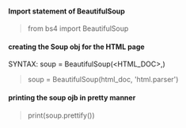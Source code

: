 #### Import statement of BeautifulSoup

> from bs4 import BeautifulSoup

#### creating the Soup obj for the HTML page

SYNTAX: soup = BeautifulSoup(<HTML_DOC>,<parser>)
> soup = BeautifulSoup(html_doc, 'html.parser')

#### printing the soup ojb in pretty manner

> print(soup.prettify())

